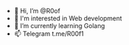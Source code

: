 - 👋 Hi, I’m @R0of
- 👀 I'm interested in Web development
- 🌱 I’m currently learning Golang
- 📫 Telegram t.me/R00f1

